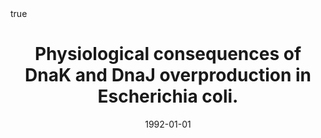 ---
id: blum1992physiological
title: Physiological consequences of DnaK and DnaJ overproduction in Escherichia coli.
date: '1992-01-01'
authors:
- Blum, PAUL and Ory, JEREMIA and Bauernfeind, JENNIFER and Krska, JULIE
doi: ''
publication: 'In: *Journal of bacteriology* 174'
publication_types:
- '1'
selected: false
tags: []
projects: []
math: true

---